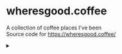 # wheresgood.coffee
A collection of coffee places I've been<br>
Source code for https://wheresgood.coffee/
<details>
<summary></summary>
or is it?
</details>
